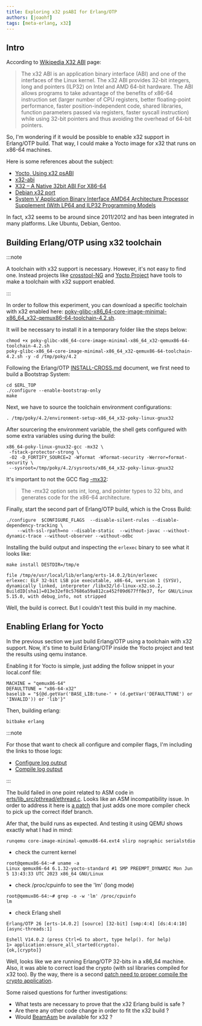 ```yaml
---
title: Exploring x32 psABI for Erlang/OTP
authors: [joaohf]
tags: [meta-erlang, x32]
---
```


## Intro

According to [Wikipedia X32 ABI](https://en.wikipedia.org/wiki/X32_ABI) page:

> The x32 ABI is an application binary interface (ABI) and one of the interfaces
> of the Linux kernel. The x32 ABI provides 32-bit integers, long and pointers
> (ILP32) on Intel and AMD 64-bit hardware. The ABI allows programs to take
> advantage of the benefits of x86-64 instruction set (larger number of CPU
> registers, better floating-point performance, faster position-independent
> code, shared libraries, function parameters passed via registers, faster
> syscall instruction) while using 32-bit pointers and thus avoiding the
> overhead of 64-bit pointers.

So, I'm wondering if it would be possible to enable x32 support in Erlang/OTP
build. That way, I could make a Yocto image for x32 that runs on x86-64
machines.

Here is some references about the subject:

- [Yocto, Using x32 psABI](https://docs.yoctoproject.org/dev-manual/x32-psabi.html)
- [x32-abi](https://sites.google.com/site/x32abi/home?authuser=0)
- [X32 – A Native 32bit ABI For X86-64](http://linuxplumbersconf.org/2011/ocw//system/presentations/531/original/x32-LPC-2011-0906.pptx)
- [Debian x32 port](https://wiki.debian.org/X32Port)
- [System V Application Binary Interface AMD64 Architecture Processor Supplement (With LP64 and ILP32 Programming Models](https://raw.githubusercontent.com/wiki/hjl-tools/x86-psABI/x86-64-psABI-1.0.pdf)

In fact, x32 seems to be around since 2011/2012 and has been integrated in many
platforms. Like Ubuntu, Debian, Gentoo.

## Building Erlang/OTP using x32 toolchain

:::note

A toolchain with x32 support is necessary. However, it's not easy to find one.
Instead projects like [crosstool-NG](https://crosstool-ng.github.io/) and
[Yocto Project](https://www.yoctoproject.org/) have tools to make a toolchain
with x32 support enabled.

:::

In order to follow this experiment, you can download a specific toolchain with
x32 enabled here:
[poky-glibc-x86_64-core-image-minimal-x86_64_x32-qemux86-64-toolchain-4.2.sh](https://github.com/meta-erlang/meta-erlang.github.io/releases/tag/x32-toolchain).

It will be necessary to install it in a temporary folder like the steps below:

```
chmod +x poky-glibc-x86_64-core-image-minimal-x86_64_x32-qemux86-64-toolchain-4.2.sh
poky-glibc-x86_64-core-image-minimal-x86_64_x32-qemux86-64-toolchain-4.2.sh -y -d /tmp/poky/4.2
```

Following the Erlang/OTP
[INSTALL-CROSS.md](https://github.com/erlang/otp/blob/master/HOWTO/INSTALL-CROSS.md)
document, we first need to build a Bootstrap System:

```
cd $ERL_TOP
./configure --enable-bootstrap-only
make
```

Next, we have to source the toolchain environment configurations:

```
. /tmp/poky/4.2/environment-setup-x86_64_x32-poky-linux-gnux32
```

After sourcering the environment variable, the shell gets configured with some
extra variables using during the build:

```
x86_64-poky-linux-gnux32-gcc -mx32 \
 -fstack-protector-strong \
 -O2 -D_FORTIFY_SOURCE=2 -Wformat -Wformat-security -Werror=format-security \
 --sysroot=/tmp/poky/4.2/sysroots/x86_64_x32-poky-linux-gnux32
```

It's important to not the GCC flag
[-mx32](https://gcc.gnu.org/onlinedocs/gcc/x86-Options.html#index-mx32):

> The -mx32 option sets int, long, and pointer types to 32 bits, and generates
> code for the x86-64 architecture.

Finally, start the second part of Erlang/OTP build, which is the Cross Build:

```
./configure  $CONFIGURE_FLAGS  --disable-silent-rules --disable-dependency-tracking \
	--with-ssl-rpath=no --disable-static  --without-javac --without-dynamic-trace --without-observer --without-odbc
```

Installing the build output and inspecting the `erlexec` binary to see what it
looks like:

```
make install DESTDIR=/tmp/e

file /tmp/e/usr/local/lib/erlang/erts-14.0.2/bin/erlexec
erlexec: ELF 32-bit LSB pie executable, x86-64, version 1 (SYSV), dynamically linked, interpreter /libx32/ld-linux-x32.so.2, BuildID[sha1]=013e32ef8c57686a59a812ca452f09d677ff8e37, for GNU/Linux 5.15.0, with debug_info, not stripped
```

Well, the build is correct. But I couldn't test this build in my machine.

## Enabling Erlang for Yocto

In the previous section we just build Erlang/OTP using a toolchain with x32
support. Now, it's time to build Erlang/OTP inside the Yocto project and test
the results using qemu instance.

Enabling it for Yocto is simple, just adding the follow snippet in your
local.conf file:

```
MACHINE = "qemux86-64"
DEFAULTTUNE = "x86-64-x32"
baselib = "${@d.getVar('BASE_LIB:tune-' + (d.getVar('DEFAULTTUNE') or 'INVALID')) or 'lib'}"
```

Then, building erlang:

```
bitbake erlang
```

:::note

For those that want to check all configure and compiler flags, I'm including the
links to those logs:

- [Configure log output](pathname:///assets/log.do_configure)
- [Compile log output](pathname:///assets/log.do_compile)

:::

The build failed in one point related to ASM code in
[erts/lib_src/pthread/ethread.c](https://github.com/erlang/otp/blob/maint-26/erts/lib_src/pthread/ethread.c#L193).
Looks like an ASM incompatibility issue. In order to address it here is
[a patch](https://github.com/joaohf/otp/commit/6cd15d5888a536af97f5d8e26b2db2e379fa7eab)
that just adds one more compiler check to pick up the correct ifdef branch.

Afer that, the build runs as expected. And testing it using QEMU shows exactly
what I had in mind:

```
runqemu core-image-minimal-qemux86-64.ext4 slirp nographic serialstdio
```

- check the current kernel

```
root@qemux86-64:~# uname -a
Linux qemux86-64 6.1.32-yocto-standard #1 SMP PREEMPT_DYNAMIC Mon Jun  5 13:43:33 UTC 2023 x86_64 GNU/Linux
```

- check /proc/cpuinfo to see the 'lm' (long mode)

```
root@qemux86-64:~# grep -o -w 'lm' /proc/cpuinfo
lm
```

- check Erlang shell

```
Erlang/OTP 26 [erts-14.0.2] [source] [32-bit] [smp:4:4] [ds:4:4:10] [async-threads:1]

Eshell V14.0.2 (press Ctrl+G to abort, type help(). for help)
1> application:ensure_all_started(crypto).
{ok,[crypto]}
```

Well, looks like we are running Erlang/OTP 32-bits in a x86_64 machine. Also, it
was able to correct load the crypto (with ssl libraries compiled for x32 too).
By the way, there is a second
[patch need to proper compile the crypto application](https://github.com/joaohf/otp/commit/e63b5b703ffa0005bf6a8f4d3bcec18f786bda92).

Some raised questions for further investigations:

- What tests are necessary to prove that the x32 Erlang build is safe ?
- Are there any other code change in order to fit the x32 build ?
- Would [BeamAsm](https://www.erlang.org/doc/apps/erts/beamasm#faq) be available
  for x32 ?
